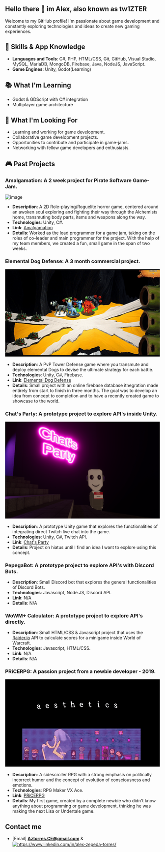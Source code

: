 ## Hello there 👋 im Alex, also known as tw1ZTER 

Welcome to my GitHub profile! I'm passionate about game development and constantly exploring technologies and ideas to create new gaming experiences.

## 🔧 Skills & App Knowledge
- **Languages and Tools**: C#, PHP, HTML/CSS, Git, GitHub, Visual Studio, MySQL, MariaDB, MongoDB, Firebase, Java, NodeJS, JavaScript.
- **Game Engines**: Unity, Godot(Learning)

## 📚 What I'm Learning
- Godot & GDScript with C# integration
- Multiplayer game architecture

## 🌟 What I'm Looking For
- Learning and working for game development.
- Collaborative game development projects.
- Opportunities to contribute and participate in game-jams.
- Networking with fellow game developers and enthusiasts.

## 🎮 Past Projects
### Amalgamation: A 2 week project for Pirate Software Game-Jam.
![image](https://github.com/tw1ZTER/tw1ZTER/blob/main/Amalga.gif)
- **Description**: A 2D Role-playing/Roguelite horror game, centered around an awoken soul exploring and fighting their way through the Alchemists home, transmuting body parts, items and weapons along the way.
- **Technologies**: Unity, C#.
- **Link**: [Amalgamation](https://tw1zter.itch.io/amalgamation)
- **Details**: Worked as the lead programmer for a game jam, taking on the roles of co-leader and main programmer for the project. With the help of my team members, we created a fun, small game in the span of two weeks.

### Elemental Dog Defense: A 3 month commercial project.
![image](https://github.com/tw1ZTER/tw1ZTER/blob/main/EDD.gif)
- **Description**: A PvP Tower Defense game where you transmute and deploy elemental Dogs to devise the ultimate strategy for each battle.
- **Technologies**: Unity, C#, Firebase.
- **Link**: [Elemental Dog Defense](https://store.steampowered.com/app/3087110/Elemental_Dog_Defense/)
- **Details**: Small project with an online firebase database itnegration made entirely from start to finish in three months. The goal was to develop an idea from concept to completion and to have a recently created game to showcase to the world.

### Chat's Party: A prototype project to explore API's inside Unity.
![image](https://github.com/tw1ZTER/tw1ZTER/blob/main/ChatsParty.png)
- **Description**: A prototype Unity game that explores the functionalities of integrating direct Twitch live chat into the game.
- **Technologies**: Unity, C#, Twitch API.
- **Link**: [Chat's Party](https://tw1zter.itch.io/chats-party)
- **Details**: Project on hiatus until I find an idea I want to explore using this concept.

### PepegaBot: A prototype project to explore API's with Discord Bots.
- **Description**: Small Discord bot that explores the general functionalities of Discord Bots.
- **Technologies**: Javascript, Node.JS, Discord API.
- **Link**: N/A
- **Details**: N/A

### WoWM+ Calculator: A prototype project to explore API's directly.
- **Description**: Small HTML/CSS & Javascript project that uses the [Raider.io](https://raider.io/) API to calculate scores for a minigame inside World of Warcraft.
- **Technologies**: Javascript, HTML/CSS.
- **Link**: N/A
- **Details**: N/A

### PRiCERPG: A passion project from a newbie developer - 2019.
![image](https://github.com/tw1ZTER/tw1ZTER/blob/main/PRiCERPG2.gif)
- **Description**: A sidescroller RPG with a strong emphasis on politically incorrect humor and the concept of evolution of consciousness and emotions.
- **Technologies**: RPG Maker VX Ace.
- **Link**: [PRiCERPG](https://store.steampowered.com/app/963370/PRiCERPG/)
- **Details**: My first game, created by a complete newbie who didn't know anything about programming or game development, thinking he was making the next Lisa or Undertale game.

## Contact me
- [Email] **Aztorres.CE@gmail.com** & <a href="https://www.linkedin.com/in/alex-zepeda-torres/" target="blank"><img align="center" src="https://raw.githubusercontent.com/rahuldkjain/github-profile-readme-generator/master/src/images/icons/Social/linked-in-alt.svg" alt="https://www.linkedin.com/in/alex-zepeda-torres/" height="30" width="40" /></a>
</p>




